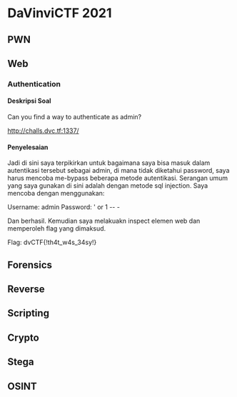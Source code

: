 # DaVinviCTF 2021

## PWN

## Web
### Authentication
#### Deskripsi Soal
Can you find a way to authenticate as admin?

http://challs.dvc.tf:1337/
#### Penyelesaian
Jadi di sini saya terpikirkan untuk bagaimana saya bisa masuk dalam autentikasi tersebut sebagai admin, di mana tidak diketahui password, saya harus mencoba me-bypass beberapa metode autentikasi.
Serangan umum yang saya gunakan di sini adalah dengan metode sql injection. Saya mencoba dengan menggunakan:

Username: admin
Password: ' or 1 -- -

Dan berhasil. Kemudian saya melakuakn inspect elemen web dan memperoleh flag yang dimaksud.

Flag: dvCTF{!th4t_w4s_34sy!}

## Forensics

## Reverse

## Scripting

## Crypto

## Stega

## OSINT
